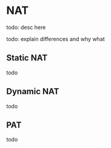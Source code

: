 # NAT

todo: desc here

todo: explain differences and why what

## Static NAT

todo

## Dynamic NAT

todo

## PAT

todo
